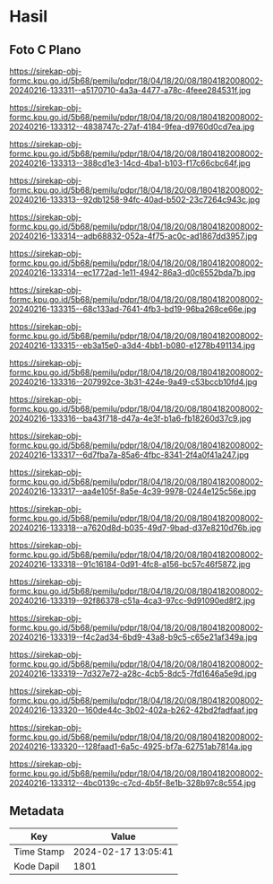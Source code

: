 # Hasil

## Foto C Plano

https://sirekap-obj-formc.kpu.go.id/5b68/pemilu/pdpr/18/04/18/20/08/1804182008002-20240216-133311--a5170710-4a3a-4477-a78c-4feee284531f.jpg

https://sirekap-obj-formc.kpu.go.id/5b68/pemilu/pdpr/18/04/18/20/08/1804182008002-20240216-133312--4838747c-27af-4184-9fea-d9760d0cd7ea.jpg

https://sirekap-obj-formc.kpu.go.id/5b68/pemilu/pdpr/18/04/18/20/08/1804182008002-20240216-133313--388cd1e3-14cd-4ba1-b103-f17c66cbc64f.jpg

https://sirekap-obj-formc.kpu.go.id/5b68/pemilu/pdpr/18/04/18/20/08/1804182008002-20240216-133313--92db1258-94fc-40ad-b502-23c7264c943c.jpg

https://sirekap-obj-formc.kpu.go.id/5b68/pemilu/pdpr/18/04/18/20/08/1804182008002-20240216-133314--adb68832-052a-4f75-ac0c-ad1867dd3957.jpg

https://sirekap-obj-formc.kpu.go.id/5b68/pemilu/pdpr/18/04/18/20/08/1804182008002-20240216-133314--ec1772ad-1e11-4942-86a3-d0c6552bda7b.jpg

https://sirekap-obj-formc.kpu.go.id/5b68/pemilu/pdpr/18/04/18/20/08/1804182008002-20240216-133315--68c133ad-7641-4fb3-bd19-96ba268ce66e.jpg

https://sirekap-obj-formc.kpu.go.id/5b68/pemilu/pdpr/18/04/18/20/08/1804182008002-20240216-133315--eb3a15e0-a3d4-4bb1-b080-e1278b491134.jpg

https://sirekap-obj-formc.kpu.go.id/5b68/pemilu/pdpr/18/04/18/20/08/1804182008002-20240216-133316--207992ce-3b31-424e-9a49-c53bccb10fd4.jpg

https://sirekap-obj-formc.kpu.go.id/5b68/pemilu/pdpr/18/04/18/20/08/1804182008002-20240216-133316--ba43f718-d47a-4e3f-b1a6-fb18260d37c9.jpg

https://sirekap-obj-formc.kpu.go.id/5b68/pemilu/pdpr/18/04/18/20/08/1804182008002-20240216-133317--6d7fba7a-85a6-4fbc-8341-2f4a0f41a247.jpg

https://sirekap-obj-formc.kpu.go.id/5b68/pemilu/pdpr/18/04/18/20/08/1804182008002-20240216-133317--aa4e105f-8a5e-4c39-9978-0244e125c56e.jpg

https://sirekap-obj-formc.kpu.go.id/5b68/pemilu/pdpr/18/04/18/20/08/1804182008002-20240216-133318--a7620d8d-b035-49d7-9bad-d37e8210d76b.jpg

https://sirekap-obj-formc.kpu.go.id/5b68/pemilu/pdpr/18/04/18/20/08/1804182008002-20240216-133318--91c16184-0d91-4fc8-a156-bc57c46f5872.jpg

https://sirekap-obj-formc.kpu.go.id/5b68/pemilu/pdpr/18/04/18/20/08/1804182008002-20240216-133319--92f86378-c51a-4ca3-97cc-9d91090ed8f2.jpg

https://sirekap-obj-formc.kpu.go.id/5b68/pemilu/pdpr/18/04/18/20/08/1804182008002-20240216-133319--f4c2ad34-6bd9-43a8-b9c5-c65e21af349a.jpg

https://sirekap-obj-formc.kpu.go.id/5b68/pemilu/pdpr/18/04/18/20/08/1804182008002-20240216-133319--7d327e72-a28c-4cb5-8dc5-7fd1646a5e9d.jpg

https://sirekap-obj-formc.kpu.go.id/5b68/pemilu/pdpr/18/04/18/20/08/1804182008002-20240216-133320--160de44c-3b02-402a-b262-42bd2fadfaaf.jpg

https://sirekap-obj-formc.kpu.go.id/5b68/pemilu/pdpr/18/04/18/20/08/1804182008002-20240216-133320--128faad1-6a5c-4925-bf7a-62751ab7814a.jpg

https://sirekap-obj-formc.kpu.go.id/5b68/pemilu/pdpr/18/04/18/20/08/1804182008002-20240216-133312--4bc0139c-c7cd-4b5f-8e1b-328b97c8c554.jpg


## Metadata

| Key        | Value               |
| ---------- | ------------------- |
| Time Stamp | 2024-02-17 13:05:41 |
| Kode Dapil | 1801                |



